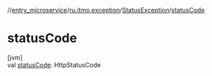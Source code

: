 //[entry_microservice](../../../index.md)/[ru.itmo.exception](../index.md)/[StatusException](index.md)/[statusCode](status-code.md)

# statusCode

[jvm]\
val [statusCode](status-code.md): HttpStatusCode
